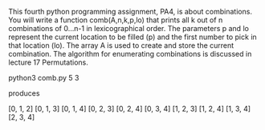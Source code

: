 This fourth python programming assignment, PA4, is about combinations. You will write a function comb(A,n,k,p,lo) that prints all k out of n combinations of 0…n-1 in lexicographical order. The parameters p and lo represent the current location to be filled (p) and the first number to pick in that location (lo). The array A is used to create and store the current combination. The algorithm for enumerating combinations is discussed in lecture 17 Permutations.

   python3 comb.py 5 3
   
produces

  [0, 1, 2]
  [0, 1, 3]
  [0, 1, 4]
  [0, 2, 3]
  [0, 2, 4]
  [0, 3, 4]
  [1, 2, 3]
  [1, 2, 4]
  [1, 3, 4]
  [2, 3, 4]
